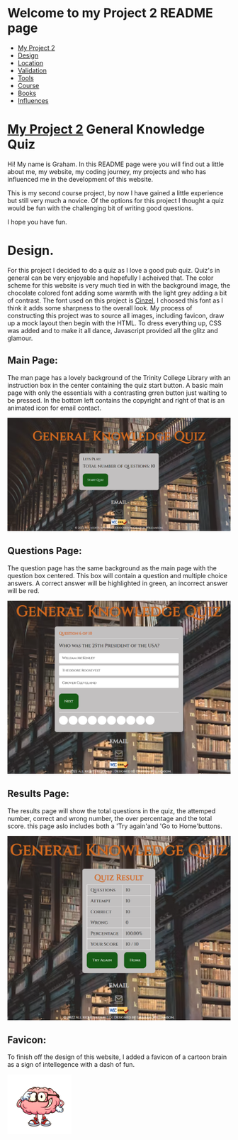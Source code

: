 # Welcome to my Project 2 README page

<ul class="navlist">
                <li><a href="#my project 2">My Project 2</a></li>
                <li><a href="#design">Design</a></li>
                <li><a href="#location">Location</a></li>
                <li><a href="#validation">Validation</a></li>
                <li><a href="#tools">Tools</a></li>
                <li><a href="#course">Course</a></li>
                <li><a href="#books">Books</a></li>
                <li><a href="#influences">Influences</a></li>
            </ul>

# [My Project 2](https://quiz.dazl.ie)  General Knowledge Quiz

Hi! My name is Graham. In this README page were you will find out a little about me, my website, my coding journey, my projects and who has influenced me in the development of this website.

This is my second course project, by now I have gained a little experience but still very much a novice. Of the options for this project I thought a quiz would be fun with the challenging bit of writing good questions.

I hope you have fun.


# Design.

For this project I decided to do a quiz as I love a good pub quiz. Quiz's in general can be very enjoyable and hopefully I acheived that. The color scheme for this website is very much tied in with the background image, the chocolate colored font adding some warmth with the light grey adding a bit of contrast. The font used on this project is <u>Cinzel</u>, I choosed this font as I think it adds some sharpness to the overall look. My process of constructing this project was to source all images, including favicon, draw up a mock layout then begin with the HTML. To dress everything up, CSS was added and to make it all dance, Javascript provided all the glitz and glamour.

## <b>Main Page:</b>
The man page has a lovely background of the Trinity College Library with an instruction box in the center containing the quiz start button. A basic main page with only the essentials with a contrasting grren button just waiting to be pressed. In the bottom left contains the copyright and right of that is an animated icon for email contact.
<div>
<img title="Main Page" alt="main quiz web page" src="assets/images/README1.png";>
</div>

## <b> Questions Page:</b>
The question page has the same background as the main page with the question box centered. This box will contain a question and multiple choice answers. A correct answer will be highlighted in green, an incorrect answer will be red.
<div>
<img title="Question Page" alt="Question and multiple choice answers" src="assets/images/README2.png";>
</div>

## <b>Results Page:</b>
The results page will show the total questions in the quiz, the attemped number, correct and wrong number, the over percentage and the total score.
this page aslo includes both a 'Try again'and 'Go to Home'buttons.
<div>
<img title="Results page Page" alt="Quiz results" src="assets/images/README3.png">
</div>

## <b>Favicon:</b>
To finish off the design of this website, I added a favicon of a cartoon brain as a sign of intellegence with a dash of fun.

<div>
<img title="favicon" alt="Website favicon" src="assets/images/favicon.png";>
</div>

